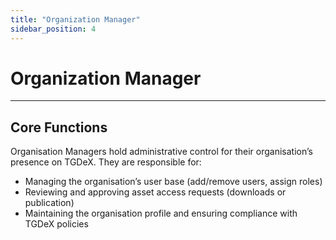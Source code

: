 ```yaml
---
title: "Organization Manager"
sidebar_position: 4
---
```


# Organization Manager

---

## Core Functions

Organisation Managers hold administrative control for their organisation’s presence on TGDeX. They are responsible for:
- Managing the organisation’s user base (add/remove users, assign roles)
- Reviewing and approving asset access requests (downloads or publication)
- Maintaining the organisation profile and ensuring compliance with TGDeX policies
